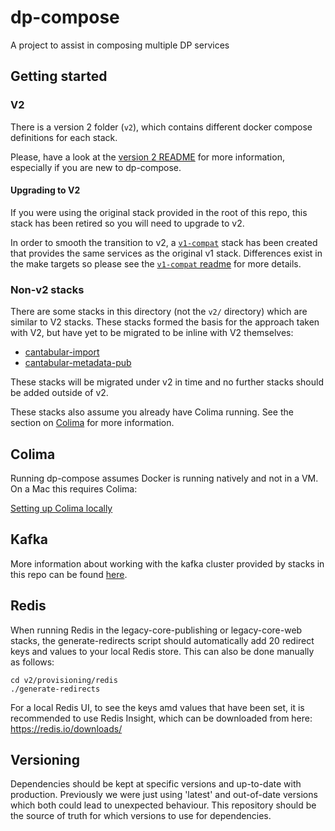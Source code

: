 # dp-compose

A project to assist in composing multiple DP services

## Getting started

### V2

There is a version 2 folder (`v2`), which contains different docker compose definitions for each stack.

Please, have a look at the [version 2 README](./v2/README.md) for more information, especially if you are new to dp-compose.

#### Upgrading to V2

If you were using the original stack provided in the root of this repo, this stack has been retired so you will need to upgrade to v2.

In order to smooth the transition to v2, a [`v1-compat`](v2/stacks/v1-compat/) stack has been created that provides the same services as the original v1 stack. Differences exist in the make targets so please see the [`v1-compat` readme](v2/stacks/v1-compat/README.md#migrating-from-the-v1-stack) for more details.

### Non-v2 stacks

There are some stacks in this directory (not the `v2/` directory) which are similar to V2 stacks. These stacks formed the basis for the approach taken with V2, but have yet to be migrated to be inline with V2 themselves:

* [cantabular-import](./cantabular-import/)
* [cantabular-metadata-pub](./cantabular-metadata-pub/)

These stacks will be migrated under v2 in time and no further stacks should be added outside of v2.

These stacks also assume you already have Colima running. See the section on [Colima](#colima) for more information.

## Colima

Running dp-compose assumes Docker is running natively and not in a VM. On a Mac this requires Colima:

[Setting up Colima locally](setting-up-colima-locally.md)

## Kafka

More information about working with the kafka cluster provided by stacks in this repo can be found [here](./kafka-cluster.md).

## Redis

When running Redis in the legacy-core-publishing or legacy-core-web stacks, the generate-redirects script should automatically add 20 redirect keys and values to your local Redis store.
This can also be done manually as follows:

```shell
cd v2/provisioning/redis
./generate-redirects
```

For a local Redis UI, to see the keys amd values that have been set, it is recommended to use Redis Insight, which can be downloaded from here: https://redis.io/downloads/

## Versioning

Dependencies should be kept at specific versions and up-to-date with production.
Previously we were just using 'latest' and out-of-date versions which both could lead to unexpected behaviour.
This repository should be the source of truth for which versions to use for dependencies.

